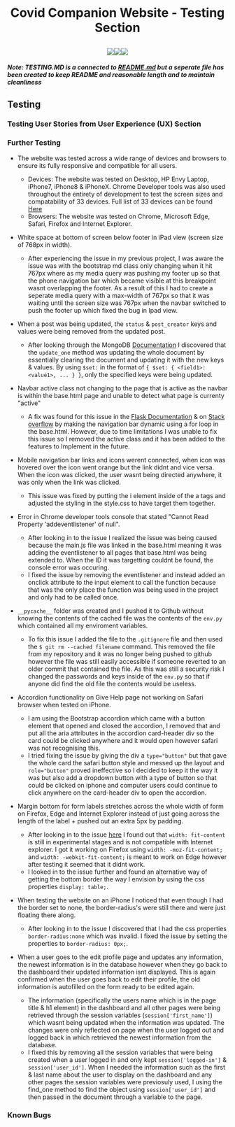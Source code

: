 <h1 align="center">Covid Companion Website - Testing Section</h1>

<h2 align="center"><a href="https://github.com/LouieOHagan/Covid-Companion-Website/blob/master/README.md"><img src="https://i.ibb.co/Qm1yCFH/learn-more-button.png"></a><img src="https://i.ibb.co/r3pzZnS/logo.png"><a href="https://covid-companion.herokuapp.com/"><img src="https://i.ibb.co/cgF4snj/live-website-button.png"></a></h2>

##### Note: TESTING.MD is a connected to [README.md](https://github.com/LouieOHagan/Covid-Companion-Website/blob/master/README.md) but a seperate file has been created to keep README and reasonable length and to maintain cleanliness

## Testing

### Testing User Stories from User Experience (UX) Section

### Further Testing
- The website was tested across a wide range of devices and browsers to ensure its fully responsive and compatible for all users.
    - Devices: The website was tested on Desktop, HP Envy Laptop, iPhone7, iPhone8 & iPhoneX. Chrome Developer tools was also used 
    throughout the entirety of development to test the screen sizes and compatability of 33 devices. 
    Full list of 33 devices can be found [Here](https://github.com/LouieOHagan/Covid-Companion-Website/blob/master/readMe-assets/device-list.png)
    - Browsers: The website was tested on Chrome, Microsoft Edge, Safari, Firefox and Internet Explorer.

- White space at bottom of screen below footer in iPad view (screen size of 768px in width).
    - After experiencing the issue in my previous project, I was aware the issue was with the bootstrap md class 
    only changing when it hit 767px where as my media query was pushing my footer up so that the phone navigation bar
    which became visible at this breakpoint wasnt overlapping the footer. As a result of this I had to create a seperate 
    media query with a max-width of 767px so that it was waiting until the screen size was 767px when the navbar switched 
    to push the footer up which fixed the bug in Ipad view.

- When a post was being updated, the `status` & `post_creator` keys and values were being removed from the updated post.
    - After looking through the MongoDB [Documentation](https://docs.mongodb.com/manual/reference/operator/update/set/) I discovered
    that the `update_one` method was updating the whole document by essentially clearing the document and updating it with the new keys & values.
    By using `$set:` in the format of `{ $set: { <field1>: <value1>, ... } }`, only the specified keys were being updated.

- Navbar active class not changing to the page that is active as the navbar is within the base.html page and unable to detect what page is currenty 
"active"
    - A fix was found for this issue in the [Flask Documentation](https://flask-navigation.readthedocs.io/en/latest/) & 
    on [Stack overflow](https://stackoverflow.com/questions/18600031/changing-the-active-class-of-a-link-with-the-twitter-bootstrap-css-in-python-fla) 
    by making the navigation bar dynamic using a for loop in the base.html. However, due to time limitations I  was unable to fix this issue so I 
    removed the active class and it has been added to the features to Implement in the future.

- Mobile navigation bar links and icons werent connected, when icon was hovered over the icon went orange but the link didnt and vice versa.
When the icon was clicked, the user wasnt being directed anywhere, it was only when the link was clicked.
    - This issue was fixed by putting the i element inside of the a tags and adjusted the styling in the style.css to have target them together.

- Error in Chrome developer tools console that stated "Cannot Read Property 'addeventlistener' of null".
    - After looking in to the issue I realized the issue was being caused because the main.js file was linked in the base.html meaning
    it was adding the eventlistener to all pages that base.html was being extended to. When the ID it was targetting couldnt be found,
    the console error was occuring.
    - I fixed the issue by removing the eventlistener and instead added an onclick attribute to the input element to call the function
    because that was the only place the function was being used in the project and only had to be called once.

- `__pycache__` folder was created and I pushed it to Github without knowing the contents of the cached file was the contents of the `env.py`
which contained all my enviroment variables.
    - To fix this issue I added the file to the `.gitignore` file and then used the `$ git rm --cached filename` command. This removed the file
    from my repository and it was no longer being pushed to github however the file was still easily accessible if someone reverted
    to an older commit that contained the file. As this was still a security risk I changed the passwords and keys inside of the `env.py` so that 
    if anyone did find the old file the contents would be useless. 

- Accordion functionality on Give Help page not working on Safari browser when tested on iPhone.
    - I am using the Bootstrap accordion which came with a button element that opened and closed the accordion,
    I removed that and put all the aria attributes in the accordion card-header div so the card could be clicked
    anywhere and it would open however safari was not recognising this.
    - I tried fixing the issue by giving the div a `type="button"` but that gave the whole card the safari button
    style and messed up the layout and `role="button"` proved ineffective so I decided to keep it the way it was but 
    also add a dropdown button with a type of button so that could be clicked on iphone and computer users could continue
    to click anywhere on the card-header div to open the accordion.

- Margin bottom for form labels stretches across the whole width of form on Firefox, Edge and Internet Explorer instead of 
just going across the length of the label + pushed out an extra 5px by padding.
    - After looking in to the issue [here](https://developer.mozilla.org/en-US/docs/Web/CSS/width#Browser_compatibility) 
    I found out that `width: fit-content` is still in experimental stages and is not compatible with Internet explorer. 
    I got it working on Firefox using `width: -moz-fit-content;` and `width: -webkit-fit-content;` is meant to work on Edge 
    however after testing it seemed that it didnt work.
    - I looked in to the issue further and found an alternative way of getting the bottom border the way I envision by using the
    css properties `display: table;`.

- When testing the website on an iPhone I noticed that even though I had the border set to none, the border-radius's were still there 
and were just floating there along.
    - After looking in to the issue I discovered that I had the css properties `border-radius:none` which was invalid. I fixed the issue by 
    setting the properties to `border-radius: 0px;`.

- When a user goes to the edit profile page and updates any information, the newest information is in the database however when they go back
to the dashboard their updated information isnt displayed. This is again confirmed when the user goes back to edit their profile, the old 
information is autofilled on the form ready to be edited again.
    - The information (specifically the users name which is in the page title & h1 element) in the dashboard and all other pages were being retrieved 
    through the session variables (`session['first_name']`)  which wasnt being updated when the information was updated. The changes were only reflected
    on page when the user logged out and logged back in which retrieved the newest information from the database.
    - I fixed this by removing all the session variables that were being created when a user logged in and only kept `session['logged-in']` & 
    `session['user_id']`. When I needed the information such as the first & last name about the user to display on the dashboard and any other pages
    the session variables were previosuly used, I using the find_one method to find the object using `session['user_id']` and then passed in the
    document through a variable to the page.

### Known Bugs